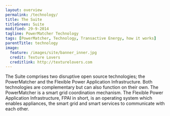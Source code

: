 ```yaml
---
layout: overview
permalink: /technology/
title: The Suite
titleGreen: Suite
modified: 29-9-2014
tagline: PowerMatcher Technology
tags: [PowerMatcher, Technology, Transactive Energy, how it works]
parentTitle: technology
image:
  feature: /images/site/banner_inner.jpg
  credit: Texture Lovers
  creditlink: http://texturelovers.com
---
```


The Suite comprises two disruptive open source technologies; the PowerMatcher and the Flexible Power Application Infrastructure. Both technologies are complementary but can also function on their own. The PowerMatcher is a smart grid coordination mechanism. The Flexible Power Application Infrastructure, FPAI in short, is an operating system  which enables appliances, the smart grid and smart services to communicate with each other.



